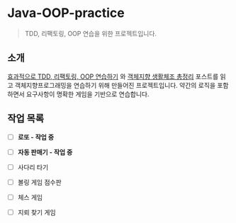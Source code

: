# Java-OOP-practice

> TDD, 리팩토링, OOP 연습을 위한 프로젝트입니다.

## 소개

[효과적으로 TDD, 리팩토링, OOP 연습하기](https://medium.com/@codesquad_yoda/%ED%9A%A8%EA%B3%BC%EC%A0%81%EC%9C%BC%EB%A1%9C-tdd-%EB%A6%AC%ED%8C%A9%ED%86%A0%EB%A7%81-oop%EB%A5%BC-%EC%97%B0%EC%8A%B5%ED%95%98%EB%8A%94-%EB%B0%A9%EB%B2%95%EC%9D%80-7ecc9ddb5d45) 와 [객체지향 생활체조 총정리](https://developerfarm.wordpress.com/2012/02/03/object_calisthenics_summary/) 포스트를 읽고 객체지향프로그래밍을 연습하기 위해 만들어진 프로젝트입니다. 약간의 로직을 포함하면서 요구사항이 명확한 게임을 기반으로 연습합니다.

## 작업 목록

- [ ] **로또 - 작업 중**
- [ ] **자동 판매기 - 작업 중**
- [ ] 사다리 타기
- [ ] 볼링 게임 점수판
- [ ] 체스 게임
- [ ] 지뢰 찾기 게임

